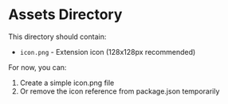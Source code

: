 # Assets Directory

This directory should contain:
- `icon.png` - Extension icon (128x128px recommended)

For now, you can:
1. Create a simple icon.png file
2. Or remove the icon reference from package.json temporarily

